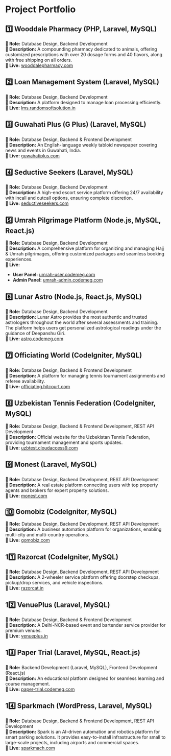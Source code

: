 # Project Portfolio  

## 1️⃣ Wooddale Pharmacy (PHP, Laravel, MySQL)  
**🔹 Role:** Database Design, Backend Development  
**🔹 Description:** A compounding pharmacy dedicated to animals, offering customized prescriptions with over 20 dosage forms and 40 flavors, along with free shipping on all orders.  
**🔗 Live:** [wooddalepharmacy.com](https://wooddalepharmacy.com/)  

## 2️⃣ Loan Management System (Laravel, MySQL)  
**🔹 Role:** Database Design, Backend Development  
**🔹 Description:** A platform designed to manage loan processing efficiently.  
**🔗 Live:** [lms.randomsoftsolution.in](https://lms.randomsoftsolution.in/public/admin/login)  

## 3️⃣ Guwahati Plus (G Plus) (Laravel, MySQL)  
**🔹 Role:** Database Design, Backend & Frontend Development  
**🔹 Description:** An English-language weekly tabloid newspaper covering news and events in Guwahati, India.  
**🔗 Live:** [guwahatiplus.com](https://www.guwahatiplus.com/)  

## 4️⃣ Seductive Seekers (Laravel, MySQL)  
**🔹 Role:** Database Design, Backend Development  
**🔹 Description:** A high-end escort service platform offering 24/7 availability with incall and outcall options, ensuring complete discretion.  
**🔗 Live:** [seductiveseekers.com](https://www.seductiveseekers.com/)  

## 5️⃣ Umrah Pilgrimage Platform (Node.js, MySQL, React.js)  
**🔹 Role:** Database Design, Backend Development  
**🔹 Description:** A comprehensive platform for organizing and managing Hajj & Umrah pilgrimages, offering customized packages and seamless booking experiences.  
**🔗 Live:**  
- **User Panel:** [umrah-user.codemeg.com](https://umrah-user.codemeg.com/login)  
- **Admin Panel:** [umrah-admin.codemeg.com](https://umrah-admin.codemeg.com/login)  

## 6️⃣ Lunar Astro (Node.js, React.js, MySQL)  
**🔹 Role:** Database Design, Backend Development  
**🔹 Description:** Lunar Astro provides the most authentic and trusted astrologers throughout the world after several assessments and training. The platform helps users get personalized astrological readings under the guidance of Deepanshu Giri.  
**🔗 Live:** [astro.codemeg.com](https://astro.codemeg.com/)  

## 7️⃣ Officiating World (CodeIgniter, MySQL)  
**🔹 Role:** Database Design, Backend & Frontend Development  
**🔹 Description:** A platform for managing tennis tournament assignments and referee availability.  
**🔗 Live:** [officiating.hitcourt.com](https://www.officiating.hitcourt.com/)  

## 8️⃣ Uzbekistan Tennis Federation (CodeIgniter, MySQL)  
**🔹 Role:** Database Design, Backend & Frontend Development, REST API Development  
**🔹 Description:** Official website for the Uzbekistan Tennis Federation, providing tournament management and sports updates.  
**🔗 Live:** [uzbtest.cloudaccess9.com](https://www.uzbtest.cloudaccess9.com/)  

## 9️⃣ Monest (Laravel, MySQL)  
**🔹 Role:** Database Design, Backend Development, REST API Development  
**🔹 Description:** A real estate platform connecting users with top property agents and brokers for expert property solutions.  
**🔗 Live:** [monest.com](https://monest.com/)  

## 🔟 Gomobiz (CodeIgniter, MySQL)  
**🔹 Role:** Database Design, Backend Development, REST API Development  
**🔹 Description:** A business automation platform for organizations, enabling multi-city and multi-country operations.  
**🔗 Live:** [gomobiz.com](http://www.gomobiz.com/)  

## 11️⃣ Razorcat (CodeIgniter, MySQL)  
**🔹 Role:** Database Design, Backend Development, REST API Development  
**🔹 Description:** A 2-wheeler service platform offering doorstep checkups, pickup/drop services, and vehicle inspections.  
**🔗 Live:** [razorcat.in](http://www.razorcat.in/)  

## 12️⃣ VenuePlus (Laravel, MySQL)  
**🔹 Role:** Database Design, Backend & Frontend Development  
**🔹 Description:** A Delhi-NCR-based event and bartender service provider for premium venues.  
**🔗 Live:** [venueplus.in](https://venueplus.in/)  

## 13️⃣ Paper Trial (Laravel, MySQL, React.js)  
**🔹 Role:** Backend Development (Laravel, MySQL), Frontend Development (React.js)  
**🔹 Description:** An educational platform designed for seamless learning and course management.  
**🔗 Live:** [paper-trial.codemeg.com](https://paper-trial.codemeg.com/)  

## 14️⃣ Sparkmach (WordPress, Laravel, MySQL)  
**🔹 Role:** Database Design, Backend & Frontend Development, REST API Development  
**🔹 Description:** Spark is an AI-driven automation and robotics platform for smart parking solutions. It provides easy-to-install infrastructure for small to large-scale projects, including airports and commercial spaces.  
**🔗 Live:** [sparkmach.com](https://sparkmach.com/)  
